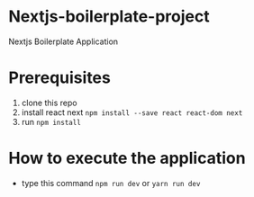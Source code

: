 # Nextjs-boilerplate-project
Nextjs Boilerplate Application

# Prerequisites
1. clone this repo
2. install react next ```npm install --save react react-dom next```
3. run ```npm install```

# How to execute the application
- type this command ```npm run dev``` or ```yarn run dev```
